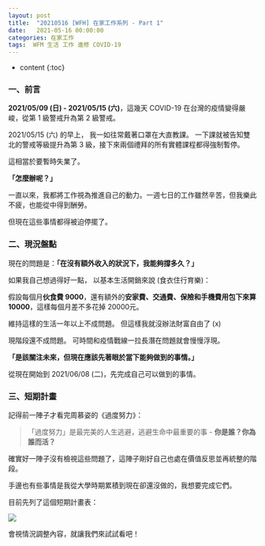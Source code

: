 ```yaml
---
layout: post
title:  "20210516 [WFH] 在家工作系列 - Part 1"
date:   2021-05-16 00:00:00
categories: 在家工作
tags:  WFM 生活 工作 進修 COVID-19
---
```



* content
{:toc}


### 一、前言

**2021/05/09 (日) - 2021/05/15 (六)**，這幾天 COVID-19 在台灣的疫情變得嚴峻，從第 1 級警戒升為第 2 級警戒。

2021/05/15 (六) 的早上，
我一如往常戴著口罩在大直教課。
一下課就被告知雙北的警戒等級提升為第 3 級，接下來兩個禮拜的所有實體課程都得強制暫停。

這相當於要暫時失業了。

**「怎麼辦呢？」**

一直以來，我都將工作視為推進自己的動力。一週七日的工作雖然辛苦，但我樂此不疲，也能從中得到酬勞。

但現在這些事情都得被迫停擺了。


### 二、現況盤點

現在的問題是：**「在沒有額外收入的狀況下，我能夠撐多久？」**

如果我自己想過得好一點，
以基本生活開銷來說 (食衣住行育樂)：

假設每個月**伙食費 9000**，還有額外的**安家費、交通費、保險和手機費用包下來算 10000**，這樣每個月差不多花掉 20000元。

維持這樣的生活一年以上不成問題。
但這樣我就沒辦法財富自由了 (x)

現階段還不成問題。
可時間和疫情戰線一拉長潛在問題就會慢慢浮現。

**「是該關注未來，但現在應該先著眼於當下能夠做到的事情。」**

從現在開始到 2021/06/08 (二)，先完成自己可以做到的事情。


### 三、短期計畫

記得前一陣子才看完周慕姿的《過度努力》：
> 「過度努力」是最完美的人生逃避，逃避生命中最重要的事 - **你是誰？你為誰而活？**

確實好一陣子沒有檢視這些問題了，這陣子剛好自己也處在價值反思並再統整的階段。

手邊也有些事情是我從大學時期累積到現在卻還沒做的，我想要完成它們。

目前先列了這個短期計畫表：

![](https://i.imgur.com/oARqHra.jpg)

會視情況調整內容，就讓我們來試試看吧！